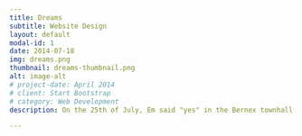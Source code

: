 ```yaml
---
title: Dreams
subtitle: Website Design
layout: default
modal-id: 1
date: 2014-07-18
img: dreams.png
thumbnail: dreams-thumbnail.png
alt: image-alt
# project-date: April 2014
# client: Start Bootstrap
# category: Web Development
description: On the 25th of July, Em said "yes" in the Bernex townhall. In Switzerland, typically there is a separate civil ceremony.

---
```

